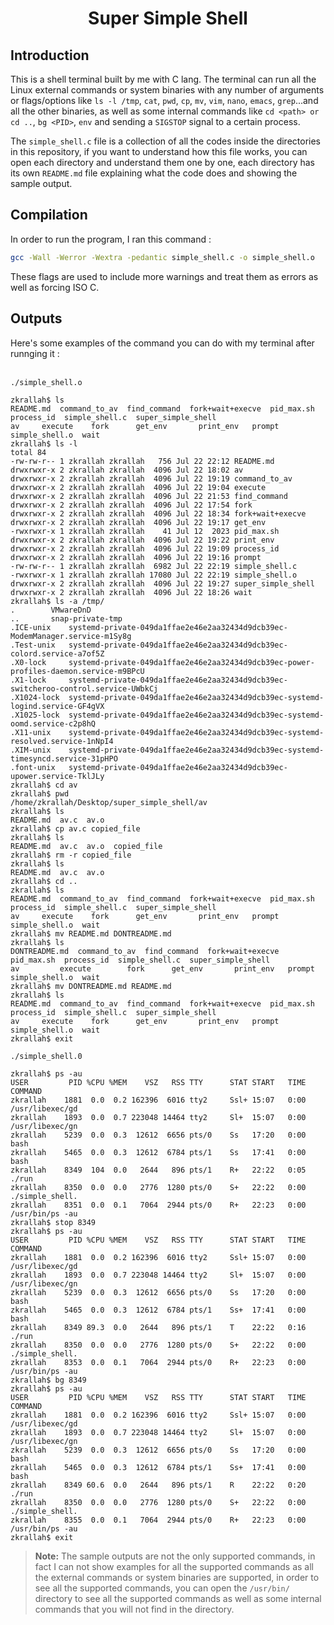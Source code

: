 <h1 align = "center"> Super Simple Shell </h1>

## Introduction
This is a shell terminal built by me with C lang. The terminal can run all the Linux external commands or system binaries with any number of arguments or flags/options like `ls -l /tmp`, `cat`, `pwd`, `cp`, `mv`, `vim`, `nano`, `emacs`, `grep`...and all the other binaries, as well as some internal commands like `cd <path> or cd ..`, `bg <PID>`, `env` and sending a `SIGSTOP` signal to a certain process. <br> 

The `simple_shell.c` file is a collection of all the codes inside the directories in this repository, if you want to understand how this file works, you can open each directory and understand them one by one, each directory has its own `README.md` file explaining what the code does and showing the sample output.

## Compilation
In order to run the program, I ran this command : <br>
```bash
gcc -Wall -Werror -Wextra -pedantic simple_shell.c -o simple_shell.o
```

These flags are used to include more warnings and treat them as errors as well as forcing ISO C.

## Outputs

Here's some examples of the command you can do with my terminal after runnging it : <br><br>

`./simple_shell.o` <br>
```text
zkrallah$ ls
README.md  command_to_av  find_command	fork+wait+execve  pid_max.sh  process_id  simple_shell.c  super_simple_shell
av	   execute	  fork		get_env		  print_env   prompt	  simple_shell.o  wait
zkrallah$ ls -l
total 84
-rw-rw-r-- 1 zkrallah zkrallah   756 Jul 22 22:12 README.md
drwxrwxr-x 2 zkrallah zkrallah  4096 Jul 22 18:02 av
drwxrwxr-x 2 zkrallah zkrallah  4096 Jul 22 19:19 command_to_av
drwxrwxr-x 2 zkrallah zkrallah  4096 Jul 22 19:04 execute
drwxrwxr-x 2 zkrallah zkrallah  4096 Jul 22 21:53 find_command
drwxrwxr-x 2 zkrallah zkrallah  4096 Jul 22 17:54 fork
drwxrwxr-x 2 zkrallah zkrallah  4096 Jul 22 18:34 fork+wait+execve
drwxrwxr-x 2 zkrallah zkrallah  4096 Jul 22 19:17 get_env
-rwxrwxr-x 1 zkrallah zkrallah    41 Jul 12  2023 pid_max.sh
drwxrwxr-x 2 zkrallah zkrallah  4096 Jul 22 19:22 print_env
drwxrwxr-x 2 zkrallah zkrallah  4096 Jul 22 19:09 process_id
drwxrwxr-x 2 zkrallah zkrallah  4096 Jul 22 19:16 prompt
-rw-rw-r-- 1 zkrallah zkrallah  6982 Jul 22 22:19 simple_shell.c
-rwxrwxr-x 1 zkrallah zkrallah 17080 Jul 22 22:19 simple_shell.o
drwxrwxr-x 2 zkrallah zkrallah  4096 Jul 22 19:27 super_simple_shell
drwxrwxr-x 2 zkrallah zkrallah  4096 Jul 22 18:26 wait
zkrallah$ ls -a /tmp/
.	     VMwareDnD
..	     snap-private-tmp
.ICE-unix    systemd-private-049da1ffae2e46e2aa32434d9dcb39ec-ModemManager.service-m1Sy8g
.Test-unix   systemd-private-049da1ffae2e46e2aa32434d9dcb39ec-colord.service-a7of5Z
.X0-lock     systemd-private-049da1ffae2e46e2aa32434d9dcb39ec-power-profiles-daemon.service-m9BPcU
.X1-lock     systemd-private-049da1ffae2e46e2aa32434d9dcb39ec-switcheroo-control.service-UWbkCj
.X1024-lock  systemd-private-049da1ffae2e46e2aa32434d9dcb39ec-systemd-logind.service-GF4gVX
.X1025-lock  systemd-private-049da1ffae2e46e2aa32434d9dcb39ec-systemd-oomd.service-c2p8hQ
.X11-unix    systemd-private-049da1ffae2e46e2aa32434d9dcb39ec-systemd-resolved.service-1nNpI4
.XIM-unix    systemd-private-049da1ffae2e46e2aa32434d9dcb39ec-systemd-timesyncd.service-31pHPO
.font-unix   systemd-private-049da1ffae2e46e2aa32434d9dcb39ec-upower.service-TklJLy
zkrallah$ cd av
zkrallah$ pwd
/home/zkrallah/Desktop/super_simple_shell/av
zkrallah$ ls
README.md  av.c  av.o
zkrallah$ cp av.c copied_file
zkrallah$ ls
README.md  av.c  av.o  copied_file
zkrallah$ rm -r copied_file
zkrallah$ ls
README.md  av.c  av.o
zkrallah$ cd ..
zkrallah$ ls
README.md  command_to_av  find_command	fork+wait+execve  pid_max.sh  process_id  simple_shell.c  super_simple_shell
av	   execute	  fork		get_env		  print_env   prompt	  simple_shell.o  wait
zkrallah$ mv README.md DONTREADME.md
zkrallah$ ls
DONTREADME.md  command_to_av  find_command  fork+wait+execve  pid_max.sh  process_id  simple_shell.c  super_simple_shell
av	       execute	      fork	    get_env	      print_env   prompt      simple_shell.o  wait
zkrallah$ mv DONTREADME.md README.md
zkrallah$ ls
README.md  command_to_av  find_command	fork+wait+execve  pid_max.sh  process_id  simple_shell.c  super_simple_shell
av	   execute	  fork		get_env		  print_env   prompt	  simple_shell.o  wait
zkrallah$ exit
```

`./simple_shell.0` <br>
```text
zkrallah$ ps -au
USER         PID %CPU %MEM    VSZ   RSS TTY      STAT START   TIME COMMAND
zkrallah    1881  0.0  0.2 162396  6016 tty2     Ssl+ 15:07   0:00 /usr/libexec/gd
zkrallah    1893  0.0  0.7 223048 14464 tty2     Sl+  15:07   0:00 /usr/libexec/gn
zkrallah    5239  0.0  0.3  12612  6656 pts/0    Ss   17:20   0:00 bash
zkrallah    5465  0.0  0.3  12612  6784 pts/1    Ss   17:41   0:00 bash
zkrallah    8349  104  0.0   2644   896 pts/1    R+   22:22   0:05 ./run
zkrallah    8350  0.0  0.0   2776  1280 pts/0    S+   22:22   0:00 ./simple_shell.
zkrallah    8351  0.0  0.1   7064  2944 pts/0    R+   22:23   0:00 /usr/bin/ps -au
zkrallah$ stop 8349
zkrallah$ ps -au
USER         PID %CPU %MEM    VSZ   RSS TTY      STAT START   TIME COMMAND
zkrallah    1881  0.0  0.2 162396  6016 tty2     Ssl+ 15:07   0:00 /usr/libexec/gd
zkrallah    1893  0.0  0.7 223048 14464 tty2     Sl+  15:07   0:00 /usr/libexec/gn
zkrallah    5239  0.0  0.3  12612  6656 pts/0    Ss   17:20   0:00 bash
zkrallah    5465  0.0  0.3  12612  6784 pts/1    Ss+  17:41   0:00 bash
zkrallah    8349 89.3  0.0   2644   896 pts/1    T    22:22   0:16 ./run
zkrallah    8350  0.0  0.0   2776  1280 pts/0    S+   22:22   0:00 ./simple_shell.
zkrallah    8353  0.0  0.1   7064  2944 pts/0    R+   22:23   0:00 /usr/bin/ps -au
zkrallah$ bg 8349
zkrallah$ ps -au
USER         PID %CPU %MEM    VSZ   RSS TTY      STAT START   TIME COMMAND
zkrallah    1881  0.0  0.2 162396  6016 tty2     Ssl+ 15:07   0:00 /usr/libexec/gd
zkrallah    1893  0.0  0.7 223048 14464 tty2     Sl+  15:07   0:00 /usr/libexec/gn
zkrallah    5239  0.0  0.3  12612  6656 pts/0    Ss   17:20   0:00 bash
zkrallah    5465  0.0  0.3  12612  6784 pts/1    Ss+  17:41   0:00 bash
zkrallah    8349 60.6  0.0   2644   896 pts/1    R    22:22   0:20 ./run
zkrallah    8350  0.0  0.0   2776  1280 pts/0    S+   22:22   0:00 ./simple_shell.
zkrallah    8355  0.0  0.1   7064  2944 pts/0    R+   22:23   0:00 /usr/bin/ps -au
zkrallah$ exit
```

> **Note:** The sample outputs are not the only supported commands, in fact I can not show examples for all the supported commands as all the external commands or system binaries are supported, in order to see all the supported commands, you can open the `/usr/bin/` directory to see all the supported commands as well as some internal commands that you will not find in the directory.
